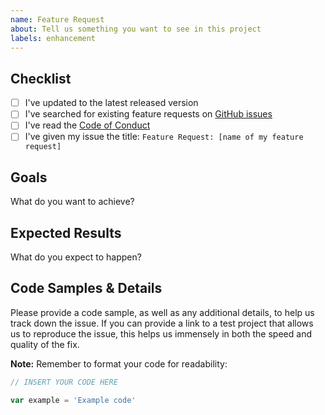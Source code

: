 ```yaml
---
name: Feature Request
about: Tell us something you want to see in this project
labels: enhancement
---
```


## Checklist

- [ ] I've updated to the latest released version
- [ ] I've searched for existing feature requests on [GitHub issues](https://github.com/facebook/facebook-business-sdk-codegen/issues)
- [ ] I've read the [Code of Conduct](CODE_OF_CONDUCT.md)
- [ ] I've given my issue the title: `Feature Request: [name of my feature request]`

## Goals

What do you want to achieve?

## Expected Results

What do you expect to happen?

## Code Samples & Details

Please provide a code sample, as well as any additional details, to help us track down the issue. If you can provide a link to a test project that allows us to reproduce the issue, this helps us immensely in both the speed and quality of the fix.

**Note:** Remember to format your code for readability:

```js
// INSERT YOUR CODE HERE

var example = 'Example code'
```
